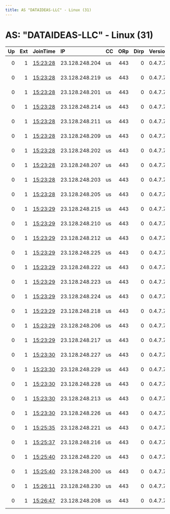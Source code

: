 ```yaml
---
title: AS "DATAIDEAS-LLC" - Linux (31)
---
```


# AS: "DATAIDEAS-LLC" - Linux (31)

|   Up |   Ext | JoinTime                                                                                              | IP             | CC   |   ORp |   Dirp | Version   | Contact                 | Nickname   |   eFamMembers |
|-----:|------:|:------------------------------------------------------------------------------------------------------|:---------------|:-----|------:|-------:|:----------|:------------------------|:-----------|--------------:|
|    0 |     1 | [15:23:28](https://nusenu.github.io/OrNetStats/w/relay/62CE571C7EB8D706CA5E834A8BD8DFB9E738E490.html) | 23.128.248.204 | us   |   443 |      0 | 0.4.7.7   | abuse@dataideas.com www | DataIdeas  |            66 |
|    0 |     1 | [15:23:28](https://nusenu.github.io/OrNetStats/w/relay/7651B4D8DB8D01E585FEF407FFA93065450C5510.html) | 23.128.248.219 | us   |   443 |      0 | 0.4.7.7   | abuse@dataideas.com www | DataIdeas  |            66 |
|    0 |     1 | [15:23:28](https://nusenu.github.io/OrNetStats/w/relay/7F0FAE5FFE56063ED848940BF971715293E63CEC.html) | 23.128.248.201 | us   |   443 |      0 | 0.4.7.7   | abuse@dataideas.com www | DataIdeas  |            66 |
|    0 |     1 | [15:23:28](https://nusenu.github.io/OrNetStats/w/relay/9AC9B178EAFBF7A30E5F18FE9B3E1695E5948D6B.html) | 23.128.248.214 | us   |   443 |      0 | 0.4.7.7   | abuse@dataideas.com www | DataIdeas  |            66 |
|    0 |     1 | [15:23:28](https://nusenu.github.io/OrNetStats/w/relay/A23EFA99A898D2263893A9F2E918F278ED9B6AA6.html) | 23.128.248.211 | us   |   443 |      0 | 0.4.7.7   | abuse@dataideas.com www | DataIdeas  |            66 |
|    0 |     1 | [15:23:28](https://nusenu.github.io/OrNetStats/w/relay/C2215F2D77E61185BCC6D386AC9C4288786E8B1F.html) | 23.128.248.209 | us   |   443 |      0 | 0.4.7.7   | abuse@dataideas.com www | DataIdeas  |            66 |
|    0 |     1 | [15:23:28](https://nusenu.github.io/OrNetStats/w/relay/C993CD086D5780874109803513C4740AA73C03D3.html) | 23.128.248.202 | us   |   443 |      0 | 0.4.7.7   | abuse@dataideas.com www | DataIdeas  |            66 |
|    0 |     1 | [15:23:28](https://nusenu.github.io/OrNetStats/w/relay/D4E6CB03130F51C6D06D901213BD06682F90609C.html) | 23.128.248.207 | us   |   443 |      0 | 0.4.7.7   | abuse@dataideas.com www | DataIdeas  |            66 |
|    0 |     1 | [15:23:28](https://nusenu.github.io/OrNetStats/w/relay/DFC732D2002D8C56C97437BCB80553AED17927FE.html) | 23.128.248.203 | us   |   443 |      0 | 0.4.7.7   | abuse@dataideas.com www | DataIdeas  |            66 |
|    0 |     1 | [15:23:28](https://nusenu.github.io/OrNetStats/w/relay/F628621F5D0AD4E04777A6C872EBBBEC1FFF1BE7.html) | 23.128.248.205 | us   |   443 |      0 | 0.4.7.7   | abuse@dataideas.com www | DataIdeas  |            66 |
|    0 |     1 | [15:23:29](https://nusenu.github.io/OrNetStats/w/relay/1E8B90CF378C30B8CC7EA46AD5800147D6B8D9DE.html) | 23.128.248.215 | us   |   443 |      0 | 0.4.7.7   | abuse@dataideas.com www | DataIdeas  |            66 |
|    0 |     1 | [15:23:29](https://nusenu.github.io/OrNetStats/w/relay/34239BDCE473A0E34AE7C15BBFD860CFA43EC25C.html) | 23.128.248.210 | us   |   443 |      0 | 0.4.7.7   | abuse@dataideas.com www | DataIdeas  |            66 |
|    0 |     1 | [15:23:29](https://nusenu.github.io/OrNetStats/w/relay/4510B728BAE977BE2F513085D58407B54344B9A5.html) | 23.128.248.212 | us   |   443 |      0 | 0.4.7.7   | abuse@dataideas.com www | DataIdeas  |            66 |
|    0 |     1 | [15:23:29](https://nusenu.github.io/OrNetStats/w/relay/46C458A39353B1F6084B09CFDBEC8691A37BEF2A.html) | 23.128.248.225 | us   |   443 |      0 | 0.4.7.7   | abuse@dataideas.com www | DataIdeas  |            66 |
|    0 |     1 | [15:23:29](https://nusenu.github.io/OrNetStats/w/relay/496B08F3CC86CD3818C464D54071D889AA054809.html) | 23.128.248.222 | us   |   443 |      0 | 0.4.7.7   | abuse@dataideas.com www | DataIdeas  |            66 |
|    0 |     1 | [15:23:29](https://nusenu.github.io/OrNetStats/w/relay/6C1CFAB75D1BC244B149147F102B15FA3A747AD7.html) | 23.128.248.223 | us   |   443 |      0 | 0.4.7.7   | abuse@dataideas.com www | DataIdeas  |            66 |
|    0 |     1 | [15:23:29](https://nusenu.github.io/OrNetStats/w/relay/8B90849C440FE42E57FB9671E881A507CB506B4A.html) | 23.128.248.224 | us   |   443 |      0 | 0.4.7.7   | abuse@dataideas.com www | DataIdeas  |            66 |
|    0 |     1 | [15:23:29](https://nusenu.github.io/OrNetStats/w/relay/99A5E82DEE4285AE642511ADC090E3AB5F616E6E.html) | 23.128.248.218 | us   |   443 |      0 | 0.4.7.7   | abuse@dataideas.com www | DataIdeas  |            66 |
|    0 |     1 | [15:23:29](https://nusenu.github.io/OrNetStats/w/relay/B2F511B9361349E9D2AB6E24D29BAEE14F9AE9EA.html) | 23.128.248.206 | us   |   443 |      0 | 0.4.7.7   | abuse@dataideas.com www | DataIdeas  |            66 |
|    0 |     1 | [15:23:29](https://nusenu.github.io/OrNetStats/w/relay/E6D417DBC608CAEE643FF8EA98C86CD97006B3E6.html) | 23.128.248.217 | us   |   443 |      0 | 0.4.7.7   | abuse@dataideas.com www | DataIdeas  |            66 |
|    0 |     1 | [15:23:30](https://nusenu.github.io/OrNetStats/w/relay/2B594DDBC51F708CE1A943CEE64FB2AB101EB91A.html) | 23.128.248.227 | us   |   443 |      0 | 0.4.7.7   | abuse@dataideas.com www | DataIdeas  |            66 |
|    0 |     1 | [15:23:30](https://nusenu.github.io/OrNetStats/w/relay/957352698AF0B2F351FE124E5D9D751523932658.html) | 23.128.248.229 | us   |   443 |      0 | 0.4.7.7   | abuse@dataideas.com www | DataIdeas  |            66 |
|    0 |     1 | [15:23:30](https://nusenu.github.io/OrNetStats/w/relay/B92A30859679333EC4B23BE2BD918FD2636A6B2C.html) | 23.128.248.228 | us   |   443 |      0 | 0.4.7.7   | abuse@dataideas.com www | DataIdeas  |            66 |
|    0 |     1 | [15:23:30](https://nusenu.github.io/OrNetStats/w/relay/C2A089A9D2E7072D1F94F6EDFBC36D4EA7DFC064.html) | 23.128.248.213 | us   |   443 |      0 | 0.4.7.7   | abuse@dataideas.com www | DataIdeas  |            66 |
|    0 |     1 | [15:23:30](https://nusenu.github.io/OrNetStats/w/relay/FEF7835A1C5CF5C9D255226D684001452F01C356.html) | 23.128.248.226 | us   |   443 |      0 | 0.4.7.7   | abuse@dataideas.com www | DataIdeas  |            66 |
|    0 |     1 | [15:25:35](https://nusenu.github.io/OrNetStats/w/relay/E41A8D3BD5548D3CBC2DE19BF44733E9E3E28ECE.html) | 23.128.248.221 | us   |   443 |      0 | 0.4.7.7   | abuse@dataideas.com www | DataIdeas  |            66 |
|    0 |     1 | [15:25:37](https://nusenu.github.io/OrNetStats/w/relay/7657A37E37911159F1523A915C562EA7313EE52F.html) | 23.128.248.216 | us   |   443 |      0 | 0.4.7.7   | abuse@dataideas.com www | DataIdeas  |            66 |
|    0 |     1 | [15:25:40](https://nusenu.github.io/OrNetStats/w/relay/486DF7C3E23AD8C47AFC209B64F1E37343E0CEBD.html) | 23.128.248.220 | us   |   443 |      0 | 0.4.7.7   | abuse@dataideas.com www | DataIdeas  |            66 |
|    0 |     1 | [15:25:40](https://nusenu.github.io/OrNetStats/w/relay/BC93C178F51E1AFA13F4B230737402D7366AA8B0.html) | 23.128.248.200 | us   |   443 |      0 | 0.4.7.7   | abuse@dataideas.com www | DataIdeas  |            66 |
|    0 |     1 | [15:26:11](https://nusenu.github.io/OrNetStats/w/relay/874C781EDB2C2CED0D9DCAB87A5EFCD54F22DA83.html) | 23.128.248.230 | us   |   443 |      0 | 0.4.7.7   | abuse@dataideas.com www | DataIdeas  |            66 |
|    0 |     1 | [15:26:47](https://nusenu.github.io/OrNetStats/w/relay/16CBDD8D9B3C48263AB1D2220ABC671A2D69C1BE.html) | 23.128.248.208 | us   |   443 |      0 | 0.4.7.7   | abuse@dataideas.com www | DataIdeas  |            66 |
